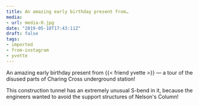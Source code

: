 ```yaml
---
title: An amazing early birthday present from…
media:
- url: media-0.jpg
date: "2019-05-18T17:43:11Z"
draft: false
tags:
- imported
- from-instagram
- yvette
---
```

An amazing early birthday present from {{< friend yvette >}} — a tour of the disused parts of Charing Cross underground station\!



This construction tunnel has an extremely unusual S-bend in it, because the engineers wanted to avoid the support structures of Nelson's Column\!
